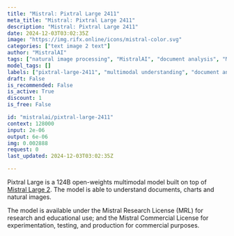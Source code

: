 ```yaml
---
title: "Mistral: Pixtral Large 2411"
meta_title: "Mistral: Pixtral Large 2411"
description: "Mistral: Pixtral Large 2411"
date: 2024-12-03T03:02:35Z
image: "https://img.rifx.online/icons/mistral-color.svg"
categories: ["text image 2 text"]
author: "MistralAI"
tags: ["natural image processing", "MistralAI", "document analysis", "Machine Learning", "Natural Language Processing", "pixtral-large-2411", "Data Science", "Technology", "chart interpretation", "multimodal understanding", "Computer Vision"]
model_tags: []
labels: ["pixtral-large-2411", "multimodal understanding", "document analysis", "chart interpretation", "natural image processing"]
draft: False
is_recommended: False
is_active: True
discount: 1
is_free: False

id: "mistralai/pixtral-large-2411"
context: 128000
input: 2e-06
output: 6e-06
img: 0.002888
request: 0
last_updated: 2024-12-03T03:02:35Z

---
```


Pixtral Large is a 124B open-weights multimodal model built on top of [Mistral Large 2](/mistralai/mistral-large-2411). The model is able to understand documents, charts and natural images.

The model is available under the Mistral Research License (MRL) for research and educational use; and the Mistral Commercial License for experimentation, testing, and production for commercial purposes.



